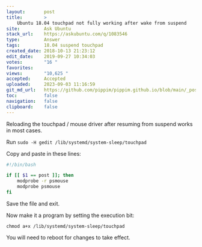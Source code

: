 ```yaml
---
layout:       post
title:        >
    Ubuntu 18.04 touchpad not fully working after wake from suspend
site:         Ask Ubuntu
stack_url:    https://askubuntu.com/q/1083546
type:         Answer
tags:         18.04 suspend touchpad
created_date: 2018-10-13 21:23:12
edit_date:    2019-09-27 10:34:03
votes:        "16 "
favorites:    
views:        "10,625 "
accepted:     Accepted
uploaded:     2023-09-03 11:16:59
git_md_url:   https://github.com/pippim/pippim.github.io/blob/main/_posts/2018/2018-10-13-Ubuntu-18.04-touchpad-not-fully-working-after-wake-from-suspend.md
toc:          false
navigation:   false
clipboard:    false
---
```


Reloading the touchpad / mouse driver after resuming from suspend works in most cases.

Run `sudo -H gedit /lib/systemd/system-sleep/touchpad`

Copy and paste in these lines:

``` bash
#!/bin/bash

if [[ $1 == post ]]; then
    modprobe -r psmouse
    modprobe psmouse
fi
```

Save the file and exit. 

Now make it a program by setting the execution bit:

``` 
chmod a+x /lib/systemd/system-sleep/touchpad
```

You will need to reboot for changes to take effect.
